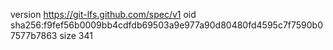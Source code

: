version https://git-lfs.github.com/spec/v1
oid sha256:f9fef56b0009bb4cdfdb69503a9e977a90d80480fd4595c7f7590b07577b7863
size 341
